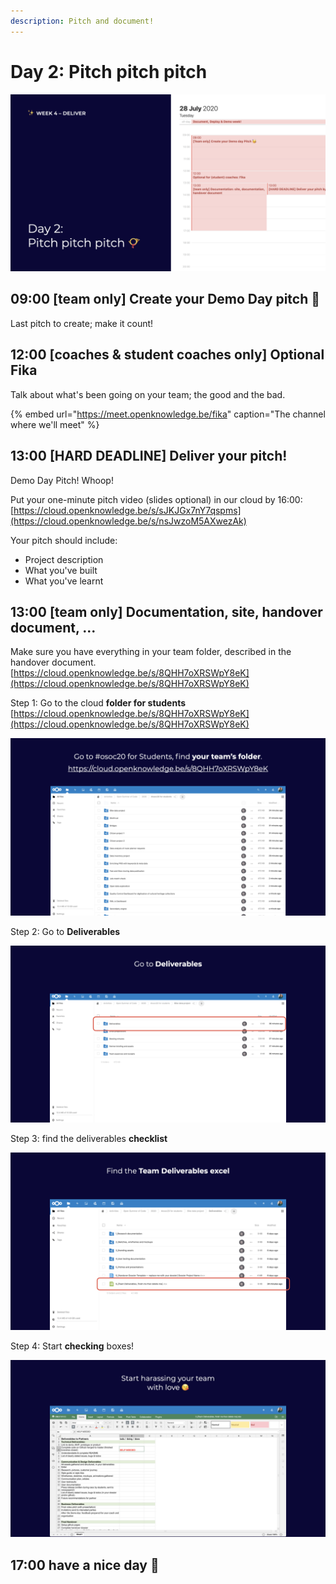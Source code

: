 ```yaml
---
description: Pitch and document!
---
```


# Day 2: Pitch pitch pitch

![](../../.gitbook/assets/osoc-2020-cal-week-4.002.jpeg)

## 09:00 \[team only\] Create your Demo Day pitch 🥳

Last pitch to create; make it count!

## 12:00 \[coaches & student coaches only\] Optional Fika

Talk about what's been going on your team; the good and the bad.

{% embed url="https://meet.openknowledge.be/fika" caption="The channel where we\'ll meet" %}

## 13:00 \[HARD DEADLINE\] Deliver your pitch!

Demo Day Pitch! Whoop!

Put your one-minute pitch video \(slides optional\) in our cloud by 16:00: [https://cloud.openknowledge.be/s/sJKJGx7nY7qspms](https://cloud.openknowledge.be/s/nsJwzoM5AXwezAk)

Your pitch should include:

* Project description
* What you've built
* What you've learnt

## 13:00 \[team only\] Documentation, site, handover document, ... 

Make sure you have everything in your team folder, described in the handover document. [https://cloud.openknowledge.be/s/8QHH7oXRSWpY8eK](https://cloud.openknowledge.be/s/8QHH7oXRSWpY8eK)

Step 1: Go to the cloud **folder for students** [https://cloud.openknowledge.be/s/8QHH7oXRSWpY8eK](https://cloud.openknowledge.be/s/8QHH7oXRSWpY8eK)

![Go to the cloud folder for students](../../.gitbook/assets/osoc-deliverables-2020.001%20%281%29.jpeg)

Step 2: Go to **Deliverables**

![Go to deliverables](../../.gitbook/assets/osoc-deliverables-2020.002.jpeg)

Step 3: find the deliverables **checklist**

![Open the checklist online \(do not download\)](../../.gitbook/assets/osoc-deliverables-2020.003%20%281%29.jpeg)

Step 4: Start **checking** boxes!

![Start harassing your team&#x2028;with love&#xA0;&#x1F618;](../../.gitbook/assets/osoc-deliverables-2020.004%20%281%29.jpeg)

## 17:00 have a nice day 🥳

